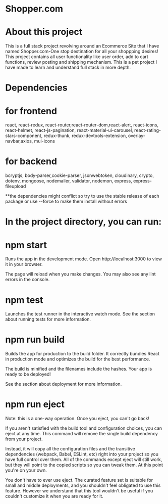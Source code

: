 # Shopper.com
# About this project
This is a full stack project revolving around an Ecommerce Site that I have named Shopper.com-One stop destination for all your shoppping desires!
This project contains all user functionality like user order, add to cart functions, review posting and shipping mechanism. This is a pet project I have made to learn and understand full stack in more depth.

# Dependencies
# for frontend
react, react-redux, react-router,react-router-dom,react-alert, react-icons, react-helmet, react-js-pagination, react-material-ui-carousel, react-rating-stars-component, redux-thunk, redux-devtools-extension, overlay-navbar,axios, mui-icons

# for backend
bcryptjs, body-parser,cookie-parser, jsonwebtoken, cloudinary, crypto, dotenv, mongoose, nodemailer, validator, nodemon, express, express-fileupload

**the dependencies might conflict so try to use the stable release of each package or use --force to make them install without errors

# In the project directory, you can run:

# npm start
Runs the app in the development mode.
Open http://localhost:3000 to view it in your browser.

The page will reload when you make changes.
You may also see any lint errors in the console.

# npm test
Launches the test runner in the interactive watch mode.
See the section about running tests for more information.

# npm run build
Builds the app for production to the build folder.
It correctly bundles React in production mode and optimizes the build for the best performance.

The build is minified and the filenames include the hashes.
Your app is ready to be deployed!

See the section about deployment for more information.

# npm run eject
Note: this is a one-way operation. Once you eject, you can't go back!

If you aren't satisfied with the build tool and configuration choices, you can eject at any time. This command will remove the single build dependency from your project.

Instead, it will copy all the configuration files and the transitive dependencies (webpack, Babel, ESLint, etc) right into your project so you have full control over them. All of the commands except eject will still work, but they will point to the copied scripts so you can tweak them. At this point you're on your own.

You don't have to ever use eject. The curated feature set is suitable for small and middle deployments, and you shouldn't feel obligated to use this feature. However we understand that this tool wouldn't be useful if you couldn't customize it when you are ready for it.
